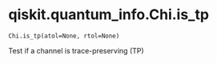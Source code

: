 # qiskit.quantum\_info.Chi.is\_tp

`Chi.is_tp(atol=None, rtol=None)`

Test if a channel is trace-preserving (TP)
